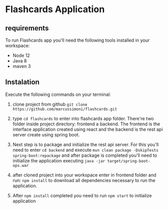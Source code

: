 # Flashcards Application

## requirements 

To run Flashcards app you'll need the following tools installed in your workspace:

* Node 12
* Java 8
* maven 3

## Instalation

Execute the following commands on your terminal:

1. clone project from github `git clone https://github.com/marcussimoni/flashcards.git`

2. type `cd flashcards`  to enter into flashcards app folder. There're two folder inside project directory: frontend a backend. The frontend is the interface application created using react and the backend is the rest api server create using spring boot.

3. Next step is to package and initialize the rest api server. For this you'll need to enter `cd backend` and execute `mvn clean package -DskipTests spring-boot:repackage` and after package is completed you'll need to initialize the application executing `java -jar target/spring-boot-ops.war`

3. after cloned project into your workspace enter in frontend folder and run: `npm install` to download all dependencies necessary to run the application.

4. After `npm install` completed you need to run `npm start` to initialize application

